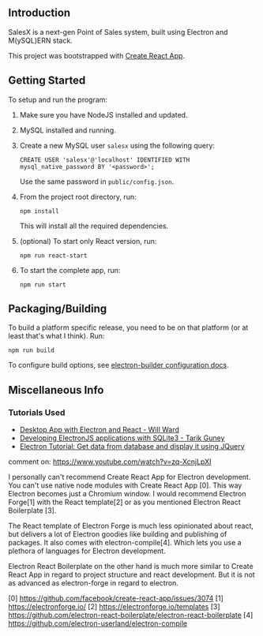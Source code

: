 ## Introduction

SalesX is a next-gen Point of Sales system, built using Electron and M(ySQL)ERN stack. 

This project was bootstrapped with [Create React App](https://github.com/facebook/create-react-app).

## Getting Started

To setup and run the program:

1. Make sure you have NodeJS installed and updated.
2. MySQL installed and running.
3. Create a new MySQL user `salesx` using the following query:

    `CREATE USER 'salesx'@'localhost' IDENTIFIED WITH mysql_native_password BY '<password>';`

    Use the same password in `public/config.json`.

3. From the project root directory, run:

    `npm install`

    This will install all the required dependencies.

4. (optional) To start only React version, run:

    `npm run react-start`

5. To start the complete app, run:

    `npm run start`

## Packaging/Building

To build a platform specific release, you need to be on that platform (or at least that's what I think). Run:

`npm run build`

To configure build options, see [electron-builder configuration docs](https://www.electron.build/configuration/configuration).

## Miscellaneous Info
### Tutorials Used

- [Desktop App with Electron and React - Will Ward](https://www.youtube.com/watch?v=Cdu2O6o2DCg)
- [Developing ElectronJS applications with SQLite3 - Tarik Guney](https://www.youtube.com/watch?v=c76FTxLRwAw)
- [Electron Tutorial: Get data from database and display it using JQuery](https://www.youtube.com/watch?v=oxZ5lIk4B38)

comment on: https://www.youtube.com/watch?v=zq-XcnjLpXI

I personally can't recommend Create React App for Electron development. You can't use native node modules with Create React App [0]. This way Electron becomes just a Chromium window. I would recommend Electron Forge[1] with the React template[2] or as you mentioned Electron React Boilerplate [3]. 

The React template of Electron Forge is much less opinionated about react, but delivers a lot of Electron goodies like building and publishing of packages. It also comes with electron-compile[4]. Which lets you use a plethora of languages for Electron development.

Electron React Boilerplate on the other hand is much more similar to Create React App in regard to project structure and react development. But it is not as advanced as electron-forge in regard to electron.

[0] https://github.com/facebook/create-react-app/issues/3074
[1] https://electronforge.io/
[2] https://electronforge.io/templates
[3] https://github.com/electron-react-boilerplate/electron-react-boilerplate
[4] https://github.com/electron-userland/electron-compile